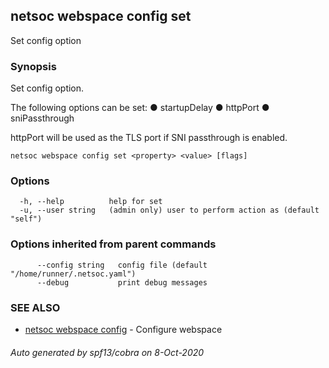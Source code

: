 ## netsoc webspace config set

Set config option

### Synopsis

Set config option.

The following options can be set:
  ● startupDelay
  ● httpPort
  ● sniPassthrough

httpPort will be used as the TLS port if SNI passthrough is enabled.


```
netsoc webspace config set <property> <value> [flags]
```

### Options

```
  -h, --help          help for set
  -u, --user string   (admin only) user to perform action as (default "self")
```

### Options inherited from parent commands

```
      --config string   config file (default "/home/runner/.netsoc.yaml")
      --debug           print debug messages
```

### SEE ALSO

* [netsoc webspace config](netsoc_webspace_config.md)	 - Configure webspace

###### Auto generated by spf13/cobra on 8-Oct-2020
